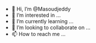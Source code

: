 - 👋 Hi, I’m @Masoudjeddy
- 👀 I’m interested in ...
- 🌱 I’m currently learning ...
- 💞️ I’m looking to collaborate on ...
- 📫 How to reach me ...

<!---
Masoudjeddy/Masoudjeddy is a ✨ special ✨ repository because its `README.md` (this file) appears on your GitHub profile.
You can click the Preview link to take a look at your changes.
--->
